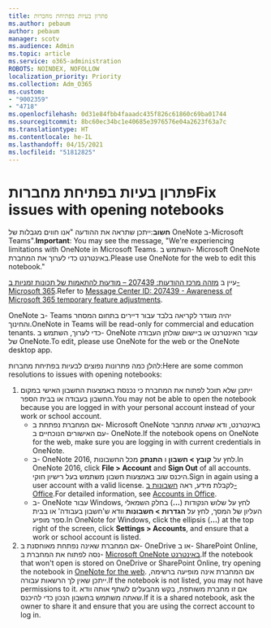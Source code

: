 ```yaml
---
title: פתרון בעיות בפתיחת מחברות
ms.author: pebaum
author: pebaum
manager: scotv
ms.audience: Admin
ms.topic: article
ms.service: o365-administration
ROBOTS: NOINDEX, NOFOLLOW
localization_priority: Priority
ms.collection: Adm_O365
ms.custom:
- "9002359"
- "4718"
ms.openlocfilehash: 0d31e84fbb4faaadc435f826c61860c69ba01744
ms.sourcegitcommit: 8bc60ec34bc1e40685e3976576e04a2623f63a7c
ms.translationtype: HT
ms.contentlocale: he-IL
ms.lasthandoff: 04/15/2021
ms.locfileid: "51812825"
---
```

# <a name="fix-issues-with-opening-notebooks"></a><span data-ttu-id="6483b-102">פתרון בעיות בפתיחת מחברות</span><span class="sxs-lookup"><span data-stu-id="6483b-102">Fix issues with opening notebooks</span></span>

<span data-ttu-id="6483b-103">**חשוב**:ייתכן שתראה את ההודעה "אנו חווים מגבלות של OneNote ב-Microsoft Teams".</span><span class="sxs-lookup"><span data-stu-id="6483b-103">**Important**: You may see the message, "We're experiencing limitations with OneNote in Microsoft Teams.</span></span> <span data-ttu-id="6483b-104">השתמש ב- Microsoft OneNote באינטרנט כדי לערוך את המחברת.</span><span class="sxs-lookup"><span data-stu-id="6483b-104">Please use OneNote for the web to edit this notebook."</span></span>

<span data-ttu-id="6483b-105">עיין ב [מזהה מרכז ההודעות: 207439 – מודעוּת להתאמות של תכונות זמניות ב- Microsoft 365](https://admin.microsoft.com/Adminportal/Home?source=applauncher#MessageCenter?id=MC207439).</span><span class="sxs-lookup"><span data-stu-id="6483b-105">Refer to [Message Center ID: 207439 - Awareness of Microsoft 365 temporary feature adjustments](https://admin.microsoft.com/Adminportal/Home?source=applauncher#MessageCenter?id=MC207439).</span></span>

<span data-ttu-id="6483b-106">OneNote ב- Teams יהיה מוגדר לקריאה בלבד עבור דיירים בתחום המסחר והחינוך.</span><span class="sxs-lookup"><span data-stu-id="6483b-106">OneNote in Teams will be read-only for commercial and education tenants.</span></span> <span data-ttu-id="6483b-107">כדי לערוך, השתמש ב- OneNote עבור האינטרנט או ביישום שולחן העבודה של OneNote.</span><span class="sxs-lookup"><span data-stu-id="6483b-107">To edit, please use OneNote for the web or the OneNote desktop app.</span></span>

<span data-ttu-id="6483b-108">להלן כמה פתרונות נפוצים לבעיות בפתיחת מחברות:</span><span class="sxs-lookup"><span data-stu-id="6483b-108">Here are some common resolutions to issues with opening notebooks:</span></span>

1. <span data-ttu-id="6483b-109">ייתכן שלא תוכל לפתוח את המחברת כי נכנסת באמצעות החשבון האישי במקום החשבון בעבודה או בבית הספר.</span><span class="sxs-lookup"><span data-stu-id="6483b-109">You may not be able to open the notebook because you are logged in with your personal account instead of your work or school account.</span></span>
    - <span data-ttu-id="6483b-110">אם המחברת נפתחת ב- Microsoft OneNote באינטרנט, ודא שאתה מתחבר עם האישורים הנוכחיים ב- OneNote.</span><span class="sxs-lookup"><span data-stu-id="6483b-110">If the notebook opens on OneNote for the web, make sure you are logging in with current credentials in OneNote.</span></span>
    - <span data-ttu-id="6483b-111">ב- OneNote 2016, לחץ על **קובץ > חשבון** ו **התנתק** מכל החשבונות.</span><span class="sxs-lookup"><span data-stu-id="6483b-111">In OneNote 2016, click **File > Account** and **Sign Out** of all accounts.</span></span> <span data-ttu-id="6483b-112">היכנס שוב באמצעות חשבון משתמש בעל רישיון חוקי.</span><span class="sxs-lookup"><span data-stu-id="6483b-112">Sign in again using a user account with a valid license.</span></span> <span data-ttu-id="6483b-113">לקבלת מידע, ראה [חשבונות ב- Office](https://support.office.com/article/accounts-in-office-628ea040-f265-49de-b986-be09c3ebf8a9).</span><span class="sxs-lookup"><span data-stu-id="6483b-113">For detailed information, see [Accounts in Office](https://support.office.com/article/accounts-in-office-628ea040-f265-49de-b986-be09c3ebf8a9).</span></span> 
    - <span data-ttu-id="6483b-114">ב- OneNote עבור Windows, לחץ על שלוש הנקודות (**...**) בחלק השמאלי העליון של המסך, לחץ על **הגדרות > חשבונות** וודא ש'חשבון בעבודה' או בבית ספר מופיע.</span><span class="sxs-lookup"><span data-stu-id="6483b-114">In OneNote for Windows, click the ellipsis (**…**) at the top right of the screen, click **Settings > Accounts**, and ensure that a work or school account is listed.</span></span> 
2. <span data-ttu-id="6483b-115">אם המחברת שאינה נפתחת מאוחסנת ב- OneDrive או ב- SharePoint Online, נסה לפתוח את המחברת ב- [Microsoft OneNote באינטרנט](https://onenote.com).</span><span class="sxs-lookup"><span data-stu-id="6483b-115">If the notebook that won't open is stored on OneDrive or SharePoint Online, try opening the notebook in [OneNote for the web](https://onenote.com).</span></span> <span data-ttu-id="6483b-116">אם המחברת אינה מופיעה ברשימה, ייתכן שאין לך הרשאות עבורה.</span><span class="sxs-lookup"><span data-stu-id="6483b-116">If the notebook is not listed, you may not have permissions to it.</span></span> <span data-ttu-id="6483b-117">אם זו מחברת משותפת, בקש מהבעלים לשתף אותה וודא שאתה משתמש בחשבון הנכון כדי להיכנס.</span><span class="sxs-lookup"><span data-stu-id="6483b-117">If it is a shared notebook, ask the owner to share it and ensure that you are using the correct account to log in.</span></span>
